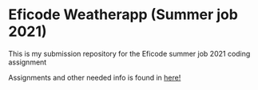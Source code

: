 # Eficode Weatherapp (Summer job 2021)
This is my submission repository for the Eficode summer job 2021 coding assignment

Assignments and other needed info is found in [here!](./README.md)